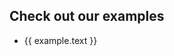 <script setup>
    import { sidebarReactEn } from '../../.vitepress/configs/sidebar/en.demo';
</script>

## Check out our examples

<ul>
<li v-for="example in sidebarReactEn">
    <a :href="example.link">{{ example.text }}</a>
</li>
</ul>